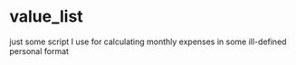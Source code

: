 # value_list
just some script I use for calculating monthly expenses in some ill-defined personal format
